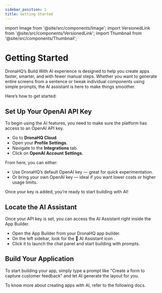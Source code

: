 ```yaml
---
sidebar_position: 1
title: Getting Started 
---
```


import Image from '@site/src/components/Image';
import VersionedLink from '@site/src/components/VersionedLink';
import Thumbnail from '@site/src/components/Thumbnail';

# Getting Started 

DronaHQ’s Build With AI experience is designed to help you create apps faster, smarter, and with fewer manual steps. Whether you want to generate entire screens from a sentence or tweak individual components using simple prompts, the AI assistant is here to make things smoother.

Here’s how to get started:

##  Set Up Your OpenAI API Key

To begin using the AI features, you need to make sure the platform has access to an OpenAI API key.

- Go to **DronaHQ Cloud**.
- Open your **Profile Settings**.
- Navigate to the **Integrations** tab.
- Click on **OpenAI Account Settings**.

From here, you can either:

- Use DronaHQ’s default OpenAI key — great for quick experimentation.
- Or bring your own OpenAI key — ideal if you want lower costs or higher usage limits.

Once your key is added, you’re ready to start building with AI!


##  Locate the AI Assistant

Once your API key is set, you can access the AI Assistant right inside the App Builder.

- Open the App Builder from your DronaHQ app builder.
- On the left sidebar, look for the 💬 AI Assistant icon .
- Click it to launch the chat panel and start building with prompts.



## Build Your Application

To start building your app, simply type a prompt like "Create a form to capture customer feedback" and let AI generate the layout for you.

To know more about creating apps with AI, refer to the following docs.

